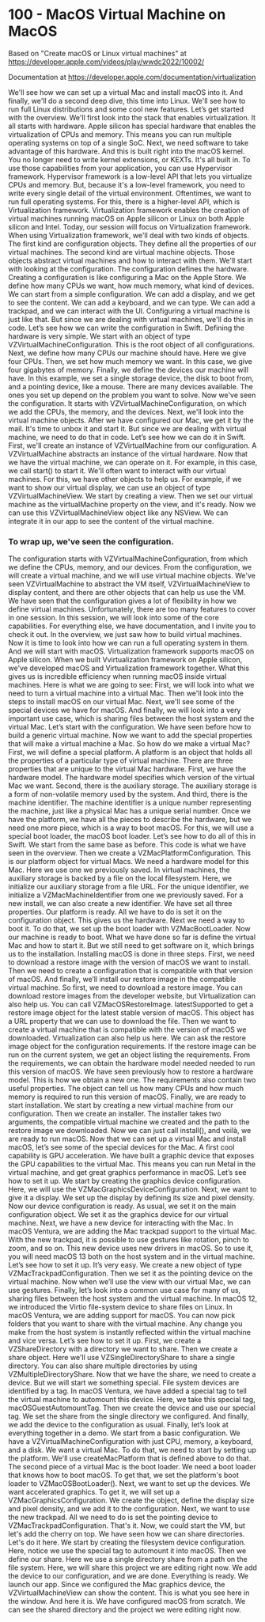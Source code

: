# 100 - MacOS Virtual Machine on MacOS
 
Based on "Create macOS or Linux virtual machines" at https://developer.apple.com/videos/play/wwdc2022/10002/ 

Documentation at https://developer.apple.com/documentation/virtualization
 
 We'll see how we can set up a virtual Mac and install macOS into it.
 And finally, we'll do a second deep dive, this time into Linux.
 We'll see how to run full Linux distributions and some cool new features.
 Let’s get started with the overview.
 We'll first look into the stack that enables virtualization.
 It all starts with hardware.
 Apple silicon has special hardware that enables the virtualization of CPUs and memory.
 This means you can run multiple operating systems on top of a single SoC.
 Next, we need software to take advantage of this hardware.
 And this is built right into the macOS kernel.
 You no longer need to write kernel extensions, or KEXTs.
 It's all built in.
 To use those capabilities from your application, you can use Hypervisor framework.
 Hypervisor framework is a low-level API that lets you virtualize CPUs and memory.
 But, because it's a low-level framework, you need to write every single detail of the virtual environment.
 Oftentimes, we want to run full operating systems.
 For this, there is a higher-level API, which is Virtualization framework.
 Virtualization framework enables the creation of virtual machines running macOS on Apple silicon or Linux on both Apple silicon and Intel.
 Today, our session will focus on Virtualization framework.
 When using Virtualization framework, we'll deal with two kinds of objects.
 The first kind are configuration objects.
 They define all the properties of our virtual machines.
 The second kind are virtual machine objects.
 Those objects abstract virtual machines and how to interact with them.
 We'll start with looking at the configuration.
 The configuration defines the hardware.
 Creating a configuration is like configuring a Mac on the Apple Store.
 We define how many CPUs we want, how much memory, what kind of devices.
 We can start from a simple configuration.
 We can add a display, and we get to see the content.
 We can add a keyboard, and we can type.
 We can add a trackpad, and we can interact with the UI.
 Configuring a virtual machine is just like that.
 But since we are dealing with virtual machines, we'll do this in code.
 Let’s see how we can write the configuration in Swift.
 Defining the hardware is very simple.
 We start with an object of type VZVirtualMachineConfiguration.
 This is the root object of all configurations.
 Next, we define how many CPUs our machine should have.
 Here we give four CPUs.
 Then, we set how much memory we want.
 In this case, we give four gigabytes of memory.
 Finally, we define the devices our machine will have.
 In this example, we set a single storage device, the disk to boot from, and a pointing device, like a mouse.
 There are many devices available.
 The ones you set up depend on the problem you want to solve.
 Now we've seen the configuration.
 It starts with VZVirtualMachineConfiguration, on which we add the CPUs, the memory, and the devices.
 Next, we'll look into the virtual machine objects.
After we have configured our Mac, we get it by the mail.
 It's time to unbox it and start it.
 But since we are dealing with virtual machine, we need to do that in code.
 Let’s see how we can do it in Swift.
 First, we'll create an instance of VZVirtualMachine from our configuration.
 A VZVirtualMachine abstracts an instance of the virtual hardware.
 Now that we have the virtual machine, we can operate on it.
 For example, in this case, we call start() to start it.
 We'll often want to interact with our virtual machines.
 For this, we have other objects to help us.
 For example, if we want to show our virtual display, we can use an object of type VZVirtualMachineView.
 We start by creating a view.
 Then we set our virtual machine as the virtualMachine property on the view, and it's ready.
 Now we can use this VZVirtualMachineView object like any NSView.
 We can integrate it in our app to see the content of the virtual machine.
 
### To wrap up, we've seen the configuration.

 The configuration starts with VZVirtualMachineConfiguration, from which we define the CPUs, memory, and our devices.
 From the configuration, we will create a virtual machine, and we will use virtual machine objects.
 We've seen VZVirtualMachine to abstract the VM itself, VZVirtualMachineView to display content, and there are other objects that can help us use the VM.
 We have seen that the configuration gives a lot of flexibility in how we define virtual machines.
 Unfortunately, there are too many features to cover in one session.
 In this session, we will look into some of the core capabilities.
 For everything else, we have documentation, and I invite you to check it out.
 In the overview, we just saw how to build virtual machines.
 Now it is time to look into how we can run a full operating system in them.
 And we will start with macOS.
 Virtualization framework supports macOS on Apple silicon.
 When we built Vvirtualization framework on Apple silicon, we've developed macOS and Virtualization framework together.
 What this gives us is incredible efficiency when running macOS inside virtual machines.
 Here is what we are going to see: First, we will look into what we need to turn a virtual machine into a virtual Mac.
 Then we'll look into the steps to install macOS on our virtual Mac.
 Next, we'll see some of the special devices we have for macOS.
 And finally, we will look into a very important use case, which is sharing files between the host system and the virtual Mac.
Let’s start with the configuration.
 We have seen before how to build a generic virtual machine.
 Now we want to add the special properties that will make a virtual machine a Mac.
 So how do we make a virtual Mac? First, we will define a special platform.
 A platform is an object that holds all the properties of a particular type of virtual machine.
 There are three properties that are unique to the virtual Mac hardware.
 First, we have the hardware model.
 The hardware model specifies which version of the virtual Mac we want.
 Second, there is the auxiliary storage.
 The auxiliary storage is a form of non-volatile memory used by the system.
 And third, there is the machine identifier.
 The machine identifier is a unique number representing the machine, just like a physical Mac has a unique serial number.
 Once we have the platform, we have all the pieces to describe the hardware, but we need one more piece, which is a way to boot macOS.
 For this, we will use a special boot loader, the macOS boot loader.
 Let’s see how to do all of this in Swift.
 We start from the same base as before.
 This code is what we have seen in the overview.
 Then we create a VZMacPlatformConfiguration.
 This is our platform object for virtual Macs.
 We need a hardware model for this Mac.
 Here we use one we previously saved.
 In virtual machines, the auxiliary storage is backed by a file on the local filesystem.
 Here, we initialize our auxiliary storage from a file URL.
 For the unique identifier, we initialize a VZMacMachineIdentifier from one we previously saved.
 For a new install, we can also create a new identifier.
 We have set all three properties.
 Our platform is ready.
 All we have to do is set it on the configuration object.
 This gives us the hardware.
 Next we need a way to boot it.
To do that, we set up the boot loader with VZMacBootLoader.
 Now our machine is ready to boot.
 What we have done so far is define the virtual Mac and how to start it.
 But we still need to get software on it, which brings us to the installation.
 Installing macOS is done in three steps.
 First, we need to download a restore image with the version of macOS we want to install.
 Then we need to create a configuration that is compatible with that version of macOS.
 And finally, we’ll install our restore image in the compatible virtual machine.
 So first, we need to download a restore image.
 You can download restore images from the developer website, but Virtualization can also help us.
 You can call VZMacOSRestoreImage.
latestSupported to get a restore image object for the latest stable version of macOS.
 This object has a URL property that we can use to download the file.
 Then we want to create a virtual machine that is compatible with the version of macOS we downloaded.
 Virtualization can also help us here.
 We can ask the restore image object for the configuration requirements.
 If the restore image can be run on the current system, we get an object listing the requirements.
 From the requirements, we can obtain the hardware model needed needed to run this version of macOS.
 We have seen previously how to restore a hardware model.
 This is how we obtain a new one.
The requirements also contain two useful properties.
 The object can tell us how many CPUs and how much memory is required to run this version of macOS.
Finally, we are ready to start installation.
 We start by creating a new virtual machine from our configuration.
 Then we create an installer.
 The installer takes two arguments, the compatible virtual machine we created and the path to the restore image we downloaded.
 Now we can just call install(), and voilà, we are ready to run macOS.
Now that we can set up a virtual Mac and install macOS, let’s see some of the special devices for the Mac.
 A first cool capability is GPU acceleration.
 We have built a graphic device that exposes the GPU capabilities to the virtual Mac.
 This means you can run Metal in the virtual machine, and get great graphics performance in macOS.
 Let’s see how to set it up.
We start by creating the graphics device configuration.
 Here, we will use the VZMacGraphicsDeviceConfiguration.
 Next, we want to give it a display.
 We set up the display by defining its size and pixel density.
 Now our device configuration is ready.
 As usual, we set it on the main configuration object.
 We set it as the graphics device for our virtual machine.
Next, we have a new device for interacting with the Mac.
 In macOS Ventura, we are adding the Mac trackpad support to the virtual Mac.
 With the new trackpad, it is possible to use gestures like rotation, pinch to zoom, and so on.
 This new device uses new drivers in macOS.
 So to use it, you will need macOS 13 both on the host system and in the virtual machine.
 Let’s see how to set it up.
 It’s very easy.
 We create a new object of type VZMacTrackpadConfiguration.
 Then we set it as the pointing device on the virtual machine.
 Now when we’ll use the view with our virtual Mac, we can use gestures.
 Finally, let’s look into a common use case for many of us, sharing files between the host system and the virtual machine.
 In macOS 12, we introduced the Virtio file-system device to share files on Linux.
 In macOS Ventura, we are adding support for macOS.
 You can now pick folders that you want to share with the virtual machine.
 Any change you make from the host system is instantly reflected within the virtual machine and vice versa.
 Let’s see how to set it up.
 First, we create a VZShareDirectory with a directory we want to share.
 Then we create a share object.
 Here we'll use VZSingleDirectoryShare to share a single directory.
 You can also share multiple directories by using VZMultipleDirectoryShare.
 Now that we have the share, we need to create a device.
 But we will start we something special.
 File system devices are identified by a tag.
 In macOS Ventura, we have added a special tag to tell the virtual machine to automount this device.
 Here, we take this special tag, macOSGuestAutomountTag.
 Then we create the device and use our special tag.
 We set the share from the single directory we configured.
 And finally, we add the device to the configuration as usual.
 Finally, let’s look at everything together in a demo.
 We start from a basic configuration.
 We have a VZVirtualMachineConfiguration with just CPU, memory, a keyboard, and a disk.
 We want a virtual Mac.
 To do that, we need to start by setting up the platform.
 We'll use createMacPlatform that is defined above to do that.
 The second piece of a virtual Mac is the boot loader.
 We need a boot loader that knows how to boot macOS.
 To get that, we set the platform's boot loader to VZMacOSBootLoader().
 Next, we want to set up the devices.
 We want accelerated graphics.
 To get it, we will set up a VZMacGraphicsConfiguration.
 We create the object, define the display size and pixel density, and we add it to the configuration.
 Next, we want to use the new trackpad.
 All we need to do is set the pointing device to VZMacTrackpadConfiguration.
 That's it.
 Now, we could start the VM, but let's add the cherry on top.
 We have seen how we can share directories.
 Let's do it here.
 We start by creating the filesystem device configuration.
 Here, notice we use the special tag to automount it into macOS.
 Then we define our share.
 Here we use a single directory share from a path on the file system.
 Here, we will share this project we are editing right now.
We add the device to our configuration, and we are done.
Everything is ready.
 We launch our app.
 Since we configured the Mac graphics device, the VZVirtualMachineView can show the content.
 This is what you see here in the window.
 And here it is.
 We have configured macOS from scratch.
 We can see the shared directory and the project we were editing right now.
